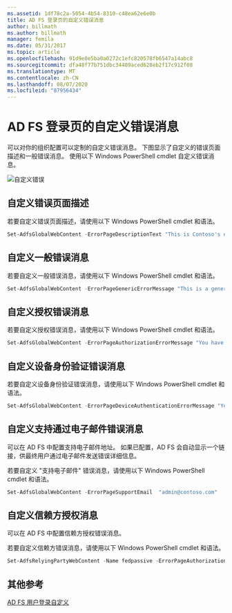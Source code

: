 ```yaml
---
ms.assetid: 1df78c2a-5054-4b54-8310-c48ea62e6e0b
title: AD FS 登录页的自定义错误消息
author: billmath
ms.author: billmath
manager: femila
ms.date: 05/31/2017
ms.topic: article
ms.openlocfilehash: 91d9e0e5ba0a0272c1efc820578fb6547a14abc8
ms.sourcegitcommit: dfa48f77b751dbc34409aced628eb2f17c912f08
ms.translationtype: MT
ms.contentlocale: zh-CN
ms.lasthandoff: 08/07/2020
ms.locfileid: "87956434"
---
```

# <a name="custom-error-messages-for-ad-fs-sign-in-page"></a>AD FS 登录页的自定义错误消息

可以对你的组织配置可以定制的自定义错误消息。 下图显示了自定义的错误页面描述和一般错误消息。 使用以下 Windows PowerShell cmdlet 自定义错误消息。

![自定义错误](media/AD-FS-user-sign-in-customization/ADFS_Blue_Custom3.png)

## <a name="customize-the-error-page-description"></a>自定义错误页面描述

若要自定义错误页面描述，请使用以下 Windows PowerShell cmdlet 和语法。

```powershell
Set-AdfsGlobalWebContent -ErrorPageDescriptionText "This is Contoso's error page description"
```

## <a name="customize-a-generic-error-message"></a>自定义一般错误消息
若要自定义一般错误消息，请使用以下 Windows PowerShell cmdlet 和语法。

```powershell
Set-AdfsGlobalWebContent -ErrorPageGenericErrorMessage "This is a generic error message.  Contact Contoso IT for assistance."
```

## <a name="customize-an-authorization-error-message"></a>自定义授权错误消息
若要自定义授权错误消息，请使用以下 Windows PowerShell cmdlet 和语法。

```powershell
Set-AdfsGlobalWebContent -ErrorPageAuthorizationErrorMessage "You have received an Authorization error.  Contact Contoso IT for assistance."
```

## <a name="customize-a-device-authentication-error-message"></a>自定义设备身份验证错误消息
若要自定义设备身份验证错误消息，请使用以下 Windows PowerShell cmdlet 和语法。

```powershell
Set-AdfsGlobalWebContent -ErrorPageDeviceAuthenticationErrorMessage "Your device is not authorized.  Contact Contoso IT for assistance."
```

## <a name="customize-a-support-email-error-message"></a>自定义支持通过电子邮件错误消息
可以在 AD FS 中配置支持电子邮件地址。 如果已配置，AD FS 会自动显示一个链接，供最终用户通过电子邮件发送错误详细信息。

若要自定义 "支持电子邮件" 错误消息，请使用以下 Windows PowerShell cmdlet 和语法。

```powershell
Set-AdfsGlobalWebContent -ErrorPageSupportEmail  "admin@contoso.com"
```

## <a name="customize-a-relying-party-authorization-message"></a>自定义信赖方授权消息
可以在 AD FS 中配置信赖方授权错误消息。

若要自定义信赖方错误消息，请使用以下 Windows PowerShell cmdlet 和语法。

```powershell
Set-AdfsRelyingPartyWebContent -Name fedpassive -ErrorPageAuthorizationErrorMessage "<p> You need to be a member of Security Auditors to access this site. Click <A href='http://accessrequest/'>here</A> for more information.</p>"
```

## <a name="additional-references"></a>其他参考

[AD FS 用户登录自定义](AD-FS-user-sign-in-customization.md)
